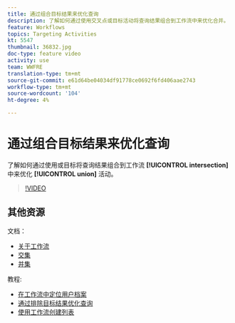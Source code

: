 ```yaml
---
title: 通过组合目标结果来优化查询
description: 了解如何通过使用交叉点或目标活动将查询结果组合到工作流中来优化合并。
feature: Workflows
topics: Targeting Activities
kt: 5547
thumbnail: 36832.jpg
doc-type: feature video
activity: use
team: WWFRE
translation-type: tm+mt
source-git-commit: e61d64be04034df91778ce0692f6fd406aae2743
workflow-type: tm+mt
source-wordcount: '104'
ht-degree: 4%

---
```



# 通过组合目标结果来优化查询

了解如何通过使用或目标将查询结果组合到工作流 **[!UICONTROL intersection]** 中来优化 **[!UICONTROL union]** 活动。

>[!VIDEO](https://video.tv.adobe.com/v/36832?quality=12)

## 其他资源

文档：

* [关于工作流](https://docs.adobe.com/content/help/en/campaign-classic/using/automating-with-workflows/introduction/about-workflows.html)
* [交集](https://docs.adobe.com/content/help/en/campaign-classic/using/automating-with-workflows/targeting-activities/intersection.html)
* [并集](https://docs.adobe.com/content/help/en/campaign-classic/using/automating-with-workflows/targeting-activities/union.html)

教程:

* [在工作流中定位用户档案](/help/acc/getting-started/targeting-profiles-in-a-workflow.md)
* [通过排除目标结果优化查询](/help/acc/automating-with-workflows/refining-targets-by-excluding-query-results.md)
* [使用工作流创建列表](/help/acc/automating-with-workflows/creating-lists-with-a-workflow.md)
